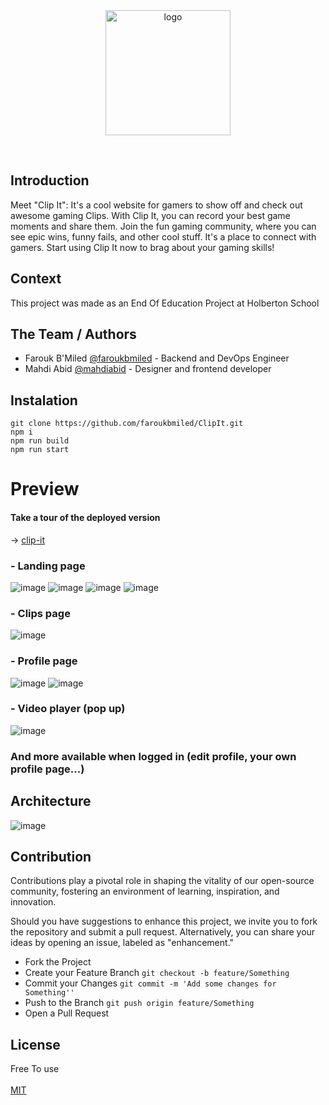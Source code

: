 <div align="center">

  <img src="https://clip-it.cloud/_next/static/media/ClipitLogoWhite.77f42450.png" alt="logo" width="200" height="auto" />
<p>
<div/>
 

<div align="left">
<br />

## Introduction
Meet "Clip It": It's a cool website for gamers to show off and check out awesome gaming Clips. With Clip It, you can record your best game moments and share them. Join the fun gaming community, where you can see epic wins, funny fails, and other cool stuff. It's a place to connect with gamers. Start using Clip It now to brag about your gaming skills!

## Context
This project was made as an End Of Education Project at Holberton School

## The Team / Authors
* Farouk B'Miled [@faroukbmiled](https://github.com/faroukbmiled) - Backend and DevOps Engineer
* Mahdi Abid [@mahdiabid](https://github.com/mahdixabid) - Designer and frontend developer

## Instalation
```
git clone https://github.com/faroukbmiled/ClipIt.git
npm i
npm run build
npm run start
```

# Preview

#### Take a tour of the deployed version

-> [clip-it](https://clip-it.cloud)

### - Landing page
![image](https://github.com/faroukbmiled/ClipIt/assets/51106560/090235ea-67da-4dcf-a5bc-637e6274985c)
![image](https://github.com/faroukbmiled/ClipIt/assets/51106560/2a6d09b5-b873-47e5-a718-6e58154fbe54)
![image](https://github.com/faroukbmiled/ClipIt/assets/51106560/5fef7c89-1d94-4dac-9052-87fb68ff64f3)
![image](https://github.com/faroukbmiled/ClipIt/assets/51106560/4fe86a76-0300-4015-afbd-68720ab40ea1)

### - Clips page
![image](https://github.com/faroukbmiled/ClipIt/assets/51106560/c32ed759-4c10-459a-9761-6ee81a997d72)
### - Profile page
![image](https://github.com/faroukbmiled/ClipIt/assets/51106560/c75f1466-3f62-409b-8119-587ed686f4ff)
![image](https://github.com/faroukbmiled/ClipIt/assets/51106560/9ba1d4da-c5e2-4b44-b1a6-38af6039dcac)
### - Video player (pop up)
![image](https://github.com/faroukbmiled/ClipIt/assets/51106560/2a22cc81-4bc4-47e7-bbd7-da12ca47d200)


### And more available when logged in (edit profile, your own profile page...)

## Architecture
![image](https://github.com/faroukbmiled/ClipIt/assets/51106560/2b88db22-441d-484c-ae8c-d1102b09a690)

## Contribution

Contributions play a pivotal role in shaping the vitality of our open-source community, fostering an environment of learning, inspiration, and innovation.

Should you have suggestions to enhance this project, we invite you to fork the repository and submit a pull request. Alternatively, you can share your ideas by opening an issue, labeled as "enhancement."

- Fork the Project
- Create your Feature Branch ```git checkout -b feature/Something```
- Commit your Changes ```git commit -m 'Add some changes for Something''```
- Push to the Branch ```git push origin feature/Something```
- Open a Pull Request

## License
Free To use <br/>
 <br/>
[MIT](./LICENSE)
